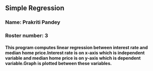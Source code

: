 ## Simple Regression
### Name: Prakriti Pandey
### Roster number: 3
#### This program computes linear regression between interest rate and median home price.Interest rate is on x-axis which is independent variable and median home price is on y-axis which is dependent variable.Graph is plotted between these variables.
